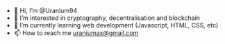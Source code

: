 - 👋 Hi, I’m @Uranium94
- 👀 I’m interested in cryptography, decentralisation and blockchain
- 🌱 I’m currently learning web development (Javascript, HTML, CSS, etc)
- 📫 How to reach me uraniumax@gmail.com

<!---
Uranium94/Uranium94 is a ✨ special ✨ repository because its `README.md` (this file) appears on your GitHub profile.
You can click the Preview link to take a look at your changes.
--->
